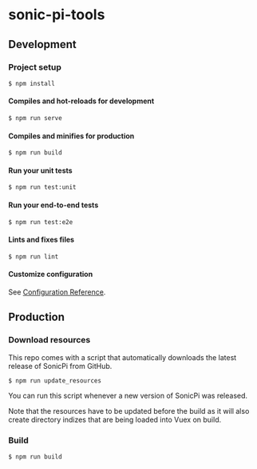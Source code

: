# sonic-pi-tools

## Development

### Project setup
```
$ npm install
```

#### Compiles and hot-reloads for development
```
$ npm run serve
```

#### Compiles and minifies for production
```
$ npm run build
```

#### Run your unit tests
```
$ npm run test:unit
```

#### Run your end-to-end tests
```
$ npm run test:e2e
```

#### Lints and fixes files
```
$ npm run lint
```

#### Customize configuration
See [Configuration Reference](https://cli.vuejs.org/config/).

## Production

### Download resources

This repo comes with a script that automatically downloads the latest release of SonicPi from GitHub.

```
$ npm run update_resources
```

You can run this script whenever a new version of SonicPi was released.

Note that the resources have to be updated before the build as it will also create directory indizes that are being loaded into Vuex on build.

### Build

```
$ npm run build
```
